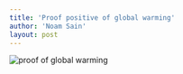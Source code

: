 ```yaml
---
title: 'Proof positive of global warming'
author: 'Noam Sain'
layout: post
---
```


![proof of global warming](/_assets/img/2012/08/20100527.jpg)